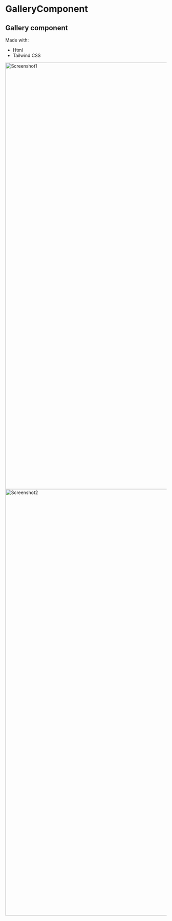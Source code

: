 # GalleryComponent

## Gallery component

Made with:
- Html
- Tailwind CSS



<img width="1333" alt="Screenshot1" src="https://github.com/Baleksas/GalleryComponent/assets/58878092/a8d4bb69-cb7c-43fa-96f8-9edccade7b9d">

<img width="1333" alt="Screenshot2" src="https://github.com/Baleksas/GalleryComponent/assets/58878092/a8d4bb69-cb7c-43fa-96f8-9edccade7b9d">
